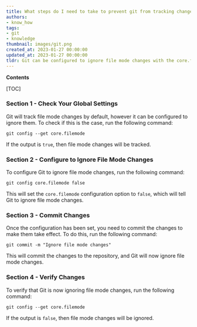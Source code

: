 ```yaml
---
title: What steps do I need to take to prevent git from tracking changes to file permissions (chmod)?
authors:
- know_how
tags:
- git
- knowledge
thumbnail: images/git.png
created_at: 2023-01-27 00:00:00
updated_at: 2023-01-27 00:00:00
tldr: Git can be configured to ignore file mode changes with the core.filemode setting.
---
```


**Contents**

[TOC]

### Section 1 - Check Your Global Settings

Git will track file mode changes by default, however it can be configured to ignore them. To check if this is the case, run the following command:

```git
git config --get core.filemode
```

If the output is `true`, then file mode changes will be tracked.

### Section 2 - Configure to Ignore File Mode Changes

To configure Git to ignore file mode changes, run the following command:

```git
git config core.filemode false
```

This will set the `core.filemode` configuration option to `false`, which will tell Git to ignore file mode changes.

### Section 3 - Commit Changes

Once the configuration has been set, you need to commit the changes to make them take effect. To do this, run the following command:

```git
git commit -m "Ignore file mode changes"
```

This will commit the changes to the repository, and Git will now ignore file mode changes.

### Section 4 - Verify Changes

To verify that Git is now ignoring file mode changes, run the following command:

```git
git config --get core.filemode
```

If the output is `false`, then file mode changes will be ignored.
